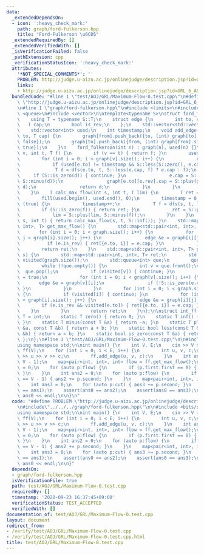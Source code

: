 ```yaml
---
data:
  _extendedDependsOn:
  - icon: ':heavy_check_mark:'
    path: graph/ford-fulkerson.hpp
    title: "Ford-Fulkerson \u6CD5"
  _extendedRequiredBy: []
  _extendedVerifiedWith: []
  _isVerificationFailed: false
  _pathExtension: cpp
  _verificationStatusIcon: ':heavy_check_mark:'
  attributes:
    '*NOT_SPECIAL_COMMENTS*': ''
    PROBLEM: http://judge.u-aizu.ac.jp/onlinejudge/description.jsp?id=GRL_6_A&lang=ja
    links:
    - http://judge.u-aizu.ac.jp/onlinejudge/description.jsp?id=GRL_6_A&lang=ja
  bundledCode: "#line 1 \"test/AOJ/GRL/Maximum-Flow-0.test.cpp\"\n#define PROBLEM\
    \ \"http://judge.u-aizu.ac.jp/onlinejudge/description.jsp?id=GRL_6_A&lang=ja\"\
    \n#line 1 \"graph/ford-fulkerson.hpp\"\n#include <limits>\n#include <map>\n#include\
    \ <queue>\n#include <vector>\n\ntemplate<typename S>\nstruct ford_fulkerson {\n\
    \    using T = typename S::T;\n    struct edge {\n        int to, rev;\n     \
    \   T cap;\n        bool is_rev;\n    };\n    std::vector<std::vector<edge>> graph;\n\
    \    std::vector<int> used;\n    int timestamp;\n    void add_edge(int from, int\
    \ to, T cap) {\n        graph[from].push_back({to, (int) graph[to].size(), cap,\
    \ false});\n        graph[to].push_back({from, (int) graph[from].size() - 1, S::zero(),\
    \ true});\n    }\n    ford_fulkerson(int n) : graph(n), used(n) {}\n    T dfs(int\
    \ v, int t, T f) {\n        if (v == t) { return f; }\n        used[v] = timestamp;\n\
    \        for (int i = 0; i < graph[v].size(); i++) {\n            edge &e = graph[v][i];\n\
    \            if (used[e.to] != timestamp && S::less(S::zero(), e.cap)) {\n   \
    \             T d = dfs(e.to, t, S::less(e.cap, f) ? e.cap : f);\n           \
    \     if (S::is_zero(d)) { continue; }\n                e.cap = S::plus(e.cap,\
    \ S::minus(d));\n                graph[e.to][e.rev].cap = S::plus(graph[e.to][e.rev].cap,\
    \ d);\n                return d;\n            }\n        }\n        return S::zero();\n\
    \    }\n    T calc_max_flow(int s, int t, T lim) {\n        T ret = S::zero();\n\
    \        fill(used.begin(), used.end(), 0);\n        timestamp = 0;\n        while\
    \ (true) {\n            timestamp++;\n            T f = dfs(s, t, lim);\n    \
    \        if (S::is_zero(f)) { return ret; }\n            ret = S::plus(ret, f);\n\
    \            lim = S::plus(lim, S::minus(f));\n        }\n    }\n    T calc_max_flow(int\
    \ s, int t) { return calc_max_flow(s, t, S::inf()); }\n    std::map<std::pair<int,\
    \ int>, T> get_max_flow() {\n        std::map<std::pair<int, int>, T> ret;\n \
    \       for (int i = 0; i < graph.size(); i++) {\n            for (int j = 0;\
    \ j < graph[i].size(); j++) {\n                edge &e = graph[i][j];\n      \
    \          if (e.is_rev) { ret[{e.to, i}] = e.cap; }\n            }\n        }\n\
    \        return ret;\n    }\n    std::map<std::pair<int, int>, T> get_min_cut(int\
    \ s) {\n        std::map<std::pair<int, int>, T> ret;\n        std::vector<int>\
    \ visited(graph.size());\n        std::queue<int> que;\n        que.push(s);\n\
    \        while (!que.empty()) {\n            int v = que.front();\n          \
    \  que.pop();\n            if (visited[v]) { continue; }\n            visited[v]\
    \ = true;\n            for (int i = 0; i < graph[v].size(); i++) {\n         \
    \       edge &e = graph[v][i];\n                if (!S::is_zero(e.cap)) { que.push(e.to);\
    \ }\n            }\n        }\n        for (int i = 0; i < graph.size(); i++)\
    \ {\n            if (visited[i]) { continue; }\n            for (int j = 0; j\
    \ < graph[i].size(); j++) {\n                edge &e = graph[i][j];\n        \
    \        if (e.is_rev && visited[e.to]) { ret[{e.to, i}] = e.cap; }\n        \
    \    }\n        }\n        return ret;\n    }\n};\n\nstruct int_ff {\n    using\
    \ T = int;\n    static T zero() { return 0; }\n    static T inf() { return std::numeric_limits<T>::max();\
    \ }\n    static T minus(const T &a) { return -a; }\n    static T plus(const T\
    \ &a, const T &b) { return a + b; }\n    static bool less(const T &a, const T\
    \ &b) { return a < b; }\n    static bool is_zero(const T &a) { return a == zero();\
    \ };\n};\n#line 3 \"test/AOJ/GRL/Maximum-Flow-0.test.cpp\"\n\n#include <bits/stdc++.h>\n\
    using namespace std;\n\nint main() {\n    int V, E;\n    cin >> V >> E;\n    ford_fulkerson<int_ff>\
    \ ff(V);\n    for (int i = 0; i < E; i++) {\n        int u, v, c;\n        cin\
    \ >> u >> v >> c;\n        ff.add_edge(u, v, c);\n    }\n    int ans0 = ff.calc_max_flow(0,\
    \ V - 1);\n    map<pair<int, int>, int> flow = ff.get_max_flow();\n    int ans1\
    \ = 0;\n    for (auto p:flow) {\n        if (p.first.first == 0) { ans1 += p.second;\
    \ }\n    }\n    int ans2 = 0;\n    for (auto p:flow) {\n        if (p.first.second\
    \ == V - 1) { ans2 += p.second; }\n    }\n    map<pair<int, int>, int> cut = ff.get_min_cut(0);\n\
    \    int ans3 = 0;\n    for (auto p:cut) { ans3 += p.second; }\n    assert(ans0\
    \ == ans1);\n    assert(ans0 == ans2);\n    assert(ans0 == ans3);\n    cout <<\
    \ ans0 << endl;\n\n}\n"
  code: "#define PROBLEM \"http://judge.u-aizu.ac.jp/onlinejudge/description.jsp?id=GRL_6_A&lang=ja\"\
    \n#include\"../../../graph/ford-fulkerson.hpp\"\n\n#include <bits/stdc++.h>\n\
    using namespace std;\n\nint main() {\n    int V, E;\n    cin >> V >> E;\n    ford_fulkerson<int_ff>\
    \ ff(V);\n    for (int i = 0; i < E; i++) {\n        int u, v, c;\n        cin\
    \ >> u >> v >> c;\n        ff.add_edge(u, v, c);\n    }\n    int ans0 = ff.calc_max_flow(0,\
    \ V - 1);\n    map<pair<int, int>, int> flow = ff.get_max_flow();\n    int ans1\
    \ = 0;\n    for (auto p:flow) {\n        if (p.first.first == 0) { ans1 += p.second;\
    \ }\n    }\n    int ans2 = 0;\n    for (auto p:flow) {\n        if (p.first.second\
    \ == V - 1) { ans2 += p.second; }\n    }\n    map<pair<int, int>, int> cut = ff.get_min_cut(0);\n\
    \    int ans3 = 0;\n    for (auto p:cut) { ans3 += p.second; }\n    assert(ans0\
    \ == ans1);\n    assert(ans0 == ans2);\n    assert(ans0 == ans3);\n    cout <<\
    \ ans0 << endl;\n\n}"
  dependsOn:
  - graph/ford-fulkerson.hpp
  isVerificationFile: true
  path: test/AOJ/GRL/Maximum-Flow-0.test.cpp
  requiredBy: []
  timestamp: '2020-09-23 16:37:45+09:00'
  verificationStatus: TEST_ACCEPTED
  verifiedWith: []
documentation_of: test/AOJ/GRL/Maximum-Flow-0.test.cpp
layout: document
redirect_from:
- /verify/test/AOJ/GRL/Maximum-Flow-0.test.cpp
- /verify/test/AOJ/GRL/Maximum-Flow-0.test.cpp.html
title: test/AOJ/GRL/Maximum-Flow-0.test.cpp
---
```

